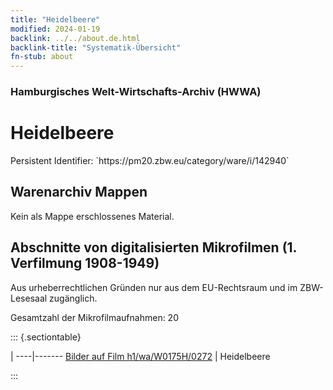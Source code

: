 ```yaml
---
title: "Heidelbeere"
modified: 2024-01-19
backlink: ../../about.de.html
backlink-title: "Systematik-Übersicht"
fn-stub: about
---
```


### Hamburgisches Welt-Wirtschafts-Archiv (HWWA)

# Heidelbeere

<div class="hint">Persistent Identifier: `https://pm20.zbw.eu/category/ware/i/142940`</div>







## Warenarchiv Mappen





Kein als Mappe erschlossenes Material.



<a id="filmsections" />

## Abschnitte von digitalisierten Mikrofilmen (1. Verfilmung 1908-1949)

<p>Aus urheberrechtlichen Gründen nur aus dem EU-Rechtsraum und im ZBW-Lesesaal zugänglich.</p>


<p>Gesamtzahl der Mikrofilmaufnahmen: 20</p>





::: {.sectiontable}

 | 
----|-------
<a class="btn" href="https://pm20.zbw.eu/film/h1/wa/W0175H/0272" rel="nofollow">Bilder auf Film h1/wa/W0175H/0272</a> | Heidelbeere


:::
















